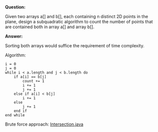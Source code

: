 **Question:** 

Given two arrays a[] and b[], each containing n distinct 2D points in the plane, design a subquadratic algorithm to count the number of points that are contained both in array a[] and array b[].
          
**Answer:**

Sorting both arrays would suffice the requirement of time complexity. 

Algorithm:

    i = 0
    j = 0
    while i < a.length and j < b.length do
        if a[i] == b[j]  
            count += 1
            i += 1
            j += 1
        else if a[i] < b[j]
            i += 1
        else 
            j += 1
        end if
    end while

Brute force approach: [Intersection.java](https://github.com/10adnan75/DSA/blob/main/Algorithms/Arrays/Intersection.java)
